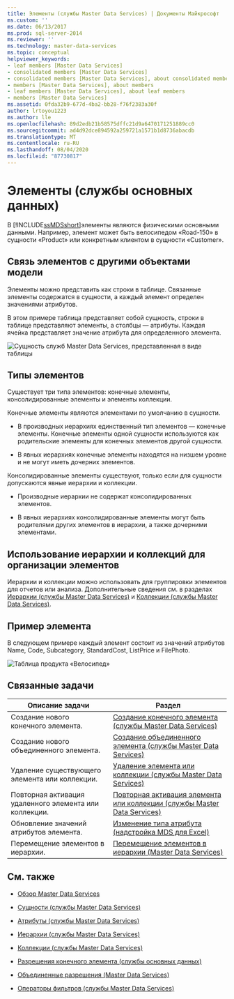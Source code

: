 ```yaml
---
title: Элементы (службы Master Data Services) | Документы Майкрософт
ms.custom: ''
ms.date: 06/13/2017
ms.prod: sql-server-2014
ms.reviewer: ''
ms.technology: master-data-services
ms.topic: conceptual
helpviewer_keywords:
- leaf members [Master Data Services]
- consolidated members [Master Data Services]
- consolidated members [Master Data Services], about consolidated members
- members [Master Data Services], about members
- leaf members [Master Data Services], about leaf members
- members [Master Data Services]
ms.assetid: 0fda32b9-677d-4ba2-bb28-f76f2383a30f
author: lrtoyou1223
ms.author: lle
ms.openlocfilehash: 89d2edb21b58575dffc21d9a6470171251889cc0
ms.sourcegitcommit: ad4d92dce894592a259721a1571b1d8736abacdb
ms.translationtype: MT
ms.contentlocale: ru-RU
ms.lasthandoff: 08/04/2020
ms.locfileid: "87730817"
---
```

# <a name="members-master-data-services"></a>Элементы (службы основных данных)
  В [!INCLUDE[ssMDSshort](../includes/ssmdsshort-md.md)]элементы являются физическими основными данными. Например, элемент может быть велосипедом «Road-150» в сущности «Product» или конкретным клиентом в сущности «Customer».

## <a name="how-members-relate-to-other-model-objects"></a>Связь элементов с другими объектами модели
 Элементы можно представить как строки в таблице. Связанные элементы содержатся в сущности, а каждый элемент определен значениями атрибутов.

 В этом примере таблица представляет собой сущность, строки в таблице представляют элементы, а столбцы — атрибуты. Каждая ячейка представляет значение атрибута для определенного элемента.

 ![Сущность служб Master Data Services, представленная в виде таблицы](../../2014/master-data-services/media/mds-conc-entity-table.gif "Сущность служб Master Data Services, представленная в виде таблицы")

## <a name="member-types"></a>Типы элементов
 Существует три типа элементов: конечные элементы, консолидированные элементы и элементы коллекции.

 Конечные элементы являются элементами по умолчанию в сущности.

-   В производных иерархиях единственный тип элементов — конечные элементы. Конечные элементы одной сущности используются как родительские элементы для конечных элементов другой сущности.

-   В явных иерархиях конечные элементы находятся на низшем уровне и не могут иметь дочерних элементов.

 Консолидированные элементы существуют, только если для сущности допускаются явные иерархии и коллекции.

-   Производные иерархии не содержат консолидированных элементов.

-   В явных иерархиях консолидированные элементы могут быть родителями других элементов в иерархии, а также дочерними элементами.

## <a name="use-hierarchies-and-collections-to-organize-members"></a>Использование иерархии и коллекций для организации элементов
 Иерархии и коллекции можно использовать для группировки элементов для отчетов или анализа. Дополнительные сведения см. в разделах [Иерархии (службы Master Data Services)](hierarchies-master-data-services.md) и [Коллекции (службы Master Data Services)](../../2014/master-data-services/collections-master-data-services.md).

## <a name="member-example"></a>Пример элемента
 В следующем примере каждый элемент состоит из значений атрибутов Name, Code, Subcategory, StandardCost, ListPrice и FilePhoto.

 ![Таблица продукта «Велосипед»](../../2014/master-data-services/media/mds-conc-entity-table-w-data.gif "Таблица продукта «Велосипед»")

## <a name="related-tasks"></a>Связанные задачи

|Описание задачи|Раздел|
|----------------------|-----------|
|Создание нового конечного элемента.|[Создание конечного элемента (службы Master Data Services)](../../2014/master-data-services/create-a-leaf-member-master-data-services.md)|
|Создание нового объединенного элемента.|[Создание объединенного элемента (службы Master Data Services)](../../2014/master-data-services/create-a-consolidated-member-master-data-services.md)|
|Удаление существующего элемента или коллекции.|[Удаление элемента или коллекции (службы Master Data Services)](../../2014/master-data-services/delete-a-member-or-collection-master-data-services.md)|
|Повторная активация удаленного элемента или коллекции.|[Повторная активация элемента или коллекции (службы Master Data Services)](../../2014/master-data-services/reactivate-a-member-or-collection-master-data-services.md)|
|Обновление значений атрибутов элемента.|[Изменение типа атрибута (надстройка MDS для Excel)](microsoft-excel-add-in/change-the-attribute-type-mds-add-in-for-excel.md)|
|Перемещение элементов в иерархии.|[Перемещение элементов в иерархии &#40;Master Data Services&#41;](../../2014/master-data-services/move-members-within-a-hierarchy-master-data-services.md)|

## <a name="related-content"></a>См. также

-   [Обзор Master Data Services](master-data-services-overview-mds.md)

-   [Сущности (службы Master Data Services)](../../2014/master-data-services/entities-master-data-services.md)

-   [Атрибуты (службы Master Data Services)](../../2014/master-data-services/attributes-master-data-services.md)

-   [Иерархии (службы Master Data Services)](hierarchies-master-data-services.md)

-   [Коллекции (службы Master Data Services)](../../2014/master-data-services/collections-master-data-services.md)

-   [Разрешения конечного элемента (службы основных данных)](../../2014/master-data-services/leaf-permissions-master-data-services.md)

-   [Объединенные разрешения &#40;Master Data Services&#41;](../../2014/master-data-services/consolidated-permissions-master-data-services.md)

-   [Операторы фильтров (службы Master Data Services)](../../2014/master-data-services/filter-operators-master-data-services.md)


